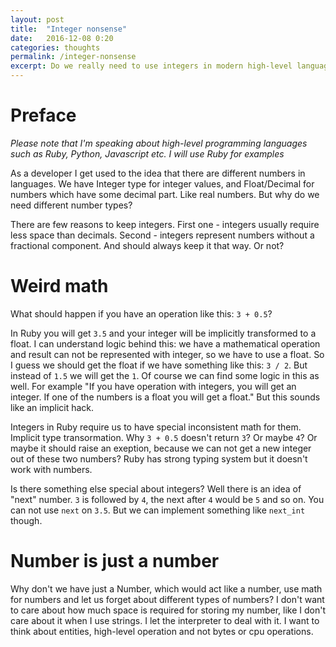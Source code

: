 ```yaml
---
layout: post
title:  "Integer nonsense"
date:   2016-12-08 0:20
categories: thoughts
permalink: /integer-nonsense
excerpt: Do we really need to use integers in modern high-level languages?
---
```


# Preface

*Please note that I'm speaking about high-level programming languages such as Ruby, Python, Javascript etc. I will use Ruby for examples*

As a developer I get used to the idea that there are different numbers in languages. We have Integer type for integer values, and Float/Decimal for numbers which have some decimal part. Like real numbers. But why do we need different number types?

There are few reasons to keep integers. First one - integers usually require less space than decimals. Second - integers represent numbers without a fractional component. And should always keep it that way. Or not?

# Weird math

What should happen if you have an operation like this: `3 + 0.5`?

In Ruby you will get `3.5` and your integer will be implicitly transformed to a float. I can understand logic behind this: we have a mathematical operation and result can not be represented with integer, so we have to use a float. So I guess we should get the float if we have something like this: `3 / 2`. But instead of `1.5` we will get the `1`. Of course we can find some logic in this as well. For example "If you have operation with integers, you will get an integer. If one of the numbers is a float you will get a float." But this sounds like an implicit hack.

Integers in Ruby require us to have special inconsistent math for them. Implicit type transormation.
Why `3 + 0.5` doesn't return `3`? Or maybe `4`? Or maybe it should raise an exeption, because we can not get a new integer out of these two numbers? Ruby has strong typing system but it doesn't work with numbers.

Is there something else special about integers? Well there is an idea of "next" number. `3` is followed by `4`, the next after `4` would be `5` and so on. You can not use `next` on `3.5`. But we can implement something like `next_int` though.

# Number is just a number

Why don't we have just a Number, which would act like a number, use math for numbers and let us forget about different types of numbers? I don't want to care about how much space is required for storing my number, like I don't care about it when I use strings. I let the interpreter to deal with it. I want to think about entities, high-level operation and not bytes or cpu operations.

